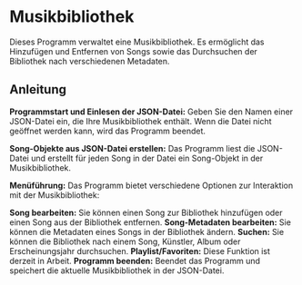 # Musikbibliothek

Dieses Programm verwaltet eine Musikbibliothek. Es ermöglicht das Hinzufügen und Entfernen von Songs sowie das Durchsuchen der Bibliothek nach verschiedenen Metadaten.

## Anleitung

**Programmstart und Einlesen der JSON-Datei:** Geben Sie den Namen einer JSON-Datei ein, die Ihre Musikbibliothek enthält. Wenn die Datei nicht geöffnet werden kann, wird das Programm beendet.

**Song-Objekte aus JSON-Datei erstellen:** Das Programm liest die JSON-Datei und erstellt für jeden Song in der Datei ein Song-Objekt in der Musikbibliothek.

**Menüführung:** Das Programm bietet verschiedene Optionen zur Interaktion mit der Musikbibliothek:

**Song bearbeiten:** Sie können einen Song zur Bibliothek hinzufügen oder einen Song aus der Bibliothek entfernen.
**Song-Metadaten bearbeiten:** Sie können die Metadaten eines Songs in der Bibliothek ändern.
**Suchen:** Sie können die Bibliothek nach einem Song, Künstler, Album oder Erscheinungsjahr durchsuchen.
**Playlist/Favoriten:** Diese Funktion ist derzeit in Arbeit.
**Programm beenden:** Beendet das Programm und speichert die aktuelle Musikbibliothek in der JSON-Datei.
